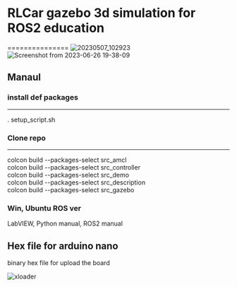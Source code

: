 # RLCar gazebo 3d simulation for ROS2 education
===============
![20230507_102923](https://github.com/RLmodel/RLCar/assets/32663016/f811e6a3-6740-42c5-b99f-ff7326d057b0)
![Screenshot from 2023-06-26 19-38-09](https://github.com/RLmodel/RLCar/assets/32663016/11f6b22c-ea56-480b-9072-cc9c6d6f4657)
## Manaul
### install def packages
------------------------
. setup_script.sh
### Clone repo   
--------------
colcon build --packages-select src_amcl   
colcon build --packages-select src_controller   
colcon build --packages-select src_demo   
colcon build --packages-select src_description   
colcon build --packages-select src_gazebo   

### Win, Ubuntu ROS ver
LabVIEW, Python manual, ROS2 manual
## Hex file for arduino nano
binary hex file for upload the board

![xloader](https://user-images.githubusercontent.com/32663016/227823399-03a04a84-f2a9-4a4b-a09e-c7dcb68fe870.jpg)
